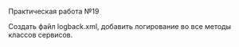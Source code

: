 Практическая работа №19

Создать файл logback.xml, добавить логирование во все методы классов сервисов.